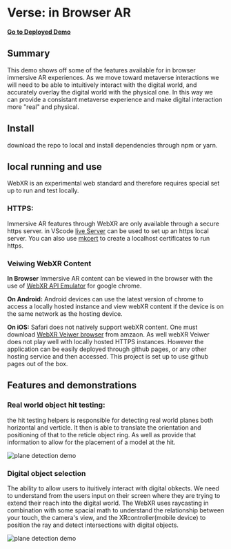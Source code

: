 # Verse: in Browser AR
**[Go to Deployed Demo](https://jakejustlearning.github.io/Verse/src/index.html)**

## Summary

This demo shows off some of the features available for in browser immersive AR experiences. As we move toward metaverse interactions we will need to be able to intuitively interact with the digital world, and accurately overlay the digital world with the physical one. In this way we can provide a consistant metaverse experience and make digital interaction more "real" and physical.

## Install

download the repo to local and install dependencies through npm or yarn.

## local running and use

WebXR is an experimental web standard and therefore requires special set up to run and test locally.

### HTTPS:

Immersive AR features through WebXR are only available through a secure https server. in VScode [live Server](https://marketplace.visualstudio.com/items?itemName=ritwickdey.LiveServer) can be used to set up an https local server. You can also use [mkcert](https://github.com/FiloSottile/mkcert) to create a localhost certificates to run https.

### Veiwing WebXR Content

**In Browser** Immersive AR content can be viewed in the browser with the use of [WebXR API Emulator](https://chrome.google.com/webstore/detail/webxr-api-emulator/mjddjgeghkdijejnciaefnkjmkafnnje?hl=en#:~:text=WebXR%20Emulator%20extension%20enables%20users,with%20their%20controllers%20to%20emulate.) for google chrome.

**On Android:** Android devices can use the latest version of chrome to access a locally hosted instance and view webXR content if the device is on the same network as the hosting device.

**On iOS:** Safari does not natively support webXR content. One must download [WebXR Veiwer browser](https://apps.apple.com/us/app/webxr-viewer/id1295998056) from amzaon. As well webXR Veiwer does not play well with locally hosted HTTPS instances. However the application can be easily deployed through github pages, or any other hosting service and then accessed. This project is set up to use github pages out of the box.

## Features and demonstrations

### Real world object hit testing:

the hit testing helpers is responsible for detecting real world planes both horizontal and verticle. It then is able to translate the orientation and positioning of that to the reticle object ring. As well as provide that information to allow for the placement of a model at the hit.

![plane detection demo](https://github.com/JakeJustLearning/Lizard/blob/main/src/assets/demoGifs/planeDetection.gif)

### Digital object selection

The ability to allow users to ituitively interact with digital obkects. We need to understand from the users input on their screen where they are trying to extend their reach into the digital world. The WebXR uses raycasting in combination with some spacial math to understand the relationship between your touch, the camera's view, and the XRcontroller(mobile device) to position the ray and detect intersections with digital objects.

![plane detection demo](https://github.com/JakeJustLearning/Lizard/blob/main/src/assets/demoGifs/touchInteraction.gif)
